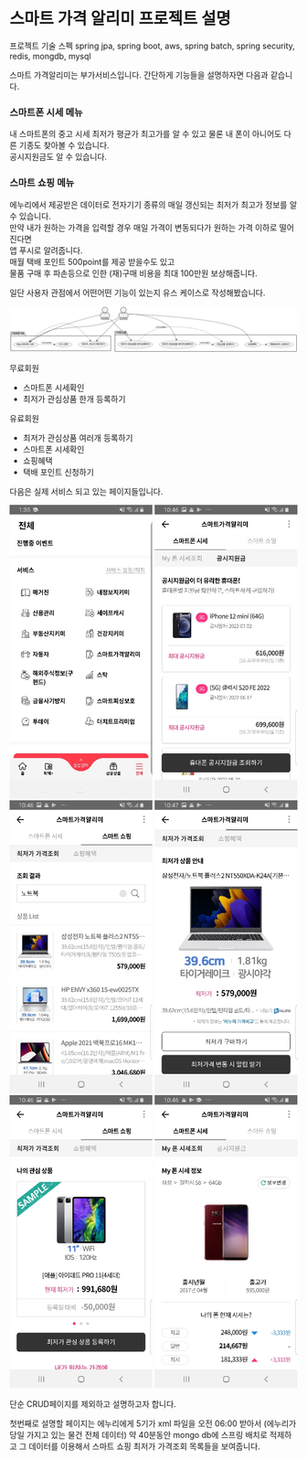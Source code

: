  # 스마트 가격 알리미 프로젝트 설명
 
 프로젝트 기술 스펙
 spring jpa, spring boot, aws, spring batch, spring security, redis, mongdb, mysql

 스마트 가격알리미는 부가서비스입니다.
 간단하게 기능들을 설명하자면 다음과 같습니다.
 
 ### 스마트폰 시세 메뉴
 내 스마트폰의 중고 시세 최저가 평균가 최고가를 알 수 있고 물론 내 폰이 아니어도 다른 기종도 찾아볼 수 있습니다.  
 공시지원금도 알 수 있습니다.
 
 
 ### 스마트 쇼핑 메뉴
 에누리에서 제공받은 데이터로 전자기기 종류의 매일 갱신되는 최저가 최고가 정보를 알 수 있습니다.  
 만약 내가 원하는 가격을 입력할 경우 매일 가격이 변동되다가 원하는 가격 이하로 떨어진다면  
 앱 푸시로 알려줍니다.  
 매월 택배 포인트 500point를 제공 받을수도 있고  
 물품 구매 후 파손등으로 인한 (재)구매 비용을 최대 100만원 보상해줍니다.


 일단 사용자 관점에서 어떤어떤 기능이 있는지 유스 케이스로 작성해봤습니다.
<p align="center">
  <img src="/images/smart_price_notice/AllUseCase.png" alt="book" width="1200"/>
</p>  



무료회원
 - 스마트폰 시세확인
 - 최저가 관심상품 한개 등록하기
 
유료회원
 - 최저가 관심상품 여러개 등록하기
 - 스마트폰 시세확인
 - 쇼핑혜택
 - 택배 포인트 신청하기

다음은 실제 서비스 되고 있는 페이지들입니다.

<p align="center">
  <img src="/images/smart_price_notice/smart_all.jpg" alt="book" width="250"/>
 <img src="/images/smart_price_notice/smart_gongsi.jpg" alt="book" width="250"/>
 <img src="/images/smart_price_notice/smart_low_list.jpg" alt="book" width="250"/>
 <img src="/images/smart_price_notice/smart_low_price.jpg" alt="book" width="250"/>
 <img src="/images/smart_price_notice/smart_low_price_main.jpg" alt="book" width="250"/>
 <img src="/images/smart_price_notice/smart_my_phone.jpg" alt="book" width="250"/>
</p>  


단순 CRUD페이지를 제외하고 설명하고자 합니다.

첫번째로 설명할 페이지는 에누리에게 5기가 xml 파일을 오전 06:00 받아서 (에누리가 당일 가지고 있는 물건 전체 데이터)
약 40분동안 mongo db에 스프링 배치로 적제하고 그 데이터를 이용해서 스마트 쇼핑 최저가 가격조회 목록들을 보여줍니다.

